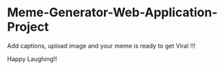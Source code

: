 # Meme-Generator-Web-Application-Project

Add captions, upload image and your meme is ready to get Viral !!!

Happy Laughing!!
